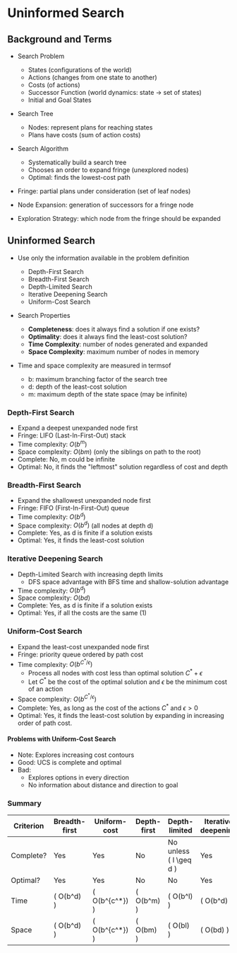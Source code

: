 # Uninformed Search

## Background and Terms

- Search Problem
  - States (configurations of the world)
  - Actions (changes from one state to another)
  - Costs (of actions)
  - Successor Function (world dynamics: state -> set of states)
  - Initial and Goal States
- Search Tree
  - Nodes: represent plans for reaching states
  - Plans have costs (sum of action costs)
- Search Algorithm

  - Systematically build a search tree
  - Chooses an order to expand fringe (unexplored nodes)
  - Optimal: finds the lowest-cost path

- Fringe: partial plans under consideration (set of leaf nodes)
- Node Expansion: generation of successors for a fringe node
- Exploration Strategy: which node from the fringe should be expanded

## Uninformed Search

- Use only the information available in the problem definition

  - Depth-First Search
  - Breadth-First Search
  - Depth-Limited Search
  - Iterative Deepening Search
  - Uniform-Cost Search

- Search Properties

  - **Completeness**: does it always find a solution if one exists?
  - **Optimality**: does it always find the least-cost solution?
  - **Time Complexity**: number of nodes generated and expanded
  - **Space Complexity**: maximum number of nodes in memory

- Time and space complexity are measured in termsof
  - b: maximum branching factor of the search tree
  - d: depth of the least-cost solution
  - m: maximum depth of the state space (may be infinite)

### Depth-First Search

- Expand a deepest unexpanded node first
- Fringe: LIFO (Last-In-First-Out) stack
- Time complexity: $O(b^m)$
- Space complexity: $O(bm)$ (only the siblings on path to the root)
- Complete: No, m could be infinite
- Optimal: No, it finds the "leftmost" solution regardless of cost and depth

### Breadth-First Search

- Expand the shallowest unexpanded node first
- Fringe: FIFO (First-In-First-Out) queue
- Time complexity: $O(b^d)$
- Space complexity: $O(b^d)$ (all nodes at depth d)
- Complete: Yes, as d is finite if a solution exists
- Optimal: Yes, it finds the least-cost solution

### Iterative Deepening Search

- Depth-Limited Search with increasing depth limits
  - DFS space advantage with BFS time and shallow-solution advantage
- Time complexity: $O(b^d)$
- Space complexity: $O(bd)$
- Complete: Yes, as d is finite if a solution exists
- Optimal: Yes, if all the costs are the same (1)

### Uniform-Cost Search

- Expand the least-cost unexpanded node first
- Fringe: priority queue ordered by path cost
- Time complexity: $O(b^{C^* / \epsilon})$
  - Process all nodes with cost less than optimal solution $C^* + \epsilon$
  - Let $C^*$ be the cost of the optimal solution and $\epsilon$ be the minimum cost of an action
- Space complexity: $O(b^{C^* / \epsilon})$
- Complete: Yes, as long as the cost of the actions $C^*$ and $\epsilon > 0$
- Optimal: Yes, it finds the least-cost solution by expanding in increasing order of path cost.

#### Problems with Uniform-Cost Search

- Note: Explores increasing cost contours
- Good: UCS is complete and optimal
- Bad:
  - Explores options in every direction
  - No information about distance and direction to goal

### Summary

| Criterion | Breadth-first | Uniform-cost      | Depth-first  | Depth-limited            | Iterative deepening |
| --------- | ------------- | ----------------- | ------------ | ------------------------ | ------------------- |
| Complete? | Yes           | Yes               | No           | No unless \( l \geq d \) | Yes                 |
| Optimal?  | Yes           | Yes               | No           | No                       | Yes                 |
| Time      | \( O(b^d) \)  | \( O(b^{c^\*}) \) | \( O(b^m) \) | \( O(b^l) \)             | \( O(b^d) \)        |
| Space     | \( O(b^d) \)  | \( O(b^{c^\*}) \) | \( O(bm) \)  | \( O(bl) \)              | \( O(bd) \)         |
